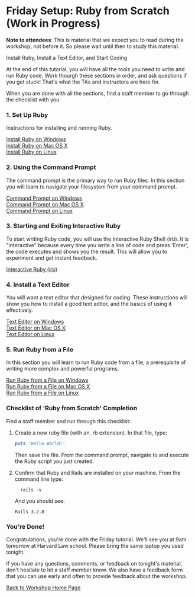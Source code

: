 # Friday Setup: Ruby from Scratch (Work in Progress)


__Note to attendees__: This is material that we expect you to read during
the workshop, not before it.  So please wait until then to study this
material.


Install Ruby, Install a Text Editor, and Start Coding

At the end of this tutorial, you will have all the tools you need to write and run Ruby code. Work thourgh
these sections in order, and ask questions if you get stuck! That's what the TAs and instructors are here for.

When you are done with all the sections, find a staff member to go through the checklist with you.


### 1. Set Up Ruby
Instructions for installing and running Ruby.

[Install Ruby on Windows](/ruby_from_scratch/install/windows)  
[Install Ruby on Mac OS X](/ruby_from_scratch/install/osx)  
[Install Ruby on Linux](/ruby_from_scratch/install/linux)  


### 2. Using the Command Prompt
The command prompt is the primary way to run Ruby files. In this section you will learn to navigate your filesystem
from your command prompt.

[Command Prompt on Windows](/ruby_from_scratch/command_prompt/windows)  
[Command Prompt on Mac OS X](/ruby_from_scratch/command_prompt/osx)  
[Command Prompt on Linux](/ruby_from_scratch/command_prompt/linux)  

### 3. Starting and Exiting Interactive Ruby
To start writing Ruby code, you will use the Interactive Ruby Shell (irb). It is "interactive" because every time you 
write a line of code and press 'Enter', the code executes and shows you the result. This will allow you to experiment
and get instant feedback.

[Interactive Ruby (irb)](/ruby_from_scratch/interactive_ruby/all)  

### 4. Install a Text Editor
You will want a text editor that designed for coding. These instructions will show you how to install a good text 
editor, and the basics of using it effectively.

[Text Editor on Windows](/ruby_from_scratch/text_editor/windows)  
[Text Editor on Mac OS X](/ruby_from_scratch/text_editor/osx)  
[Text Editor on Linux](/ruby_from_scratch/text_editor/linux)  

### 5. Run Ruby from a File
In this section you will learn to run Ruby code from a file, a prerequisite of writing more complex and powerful
programs.

[Run Ruby from a File on Windows](/ruby_from_scratch/run_ruby/windows)  
[Run Ruby from a File on Mac OS X](/ruby_from_scratch/run_ruby/osx)  
[Run Ruby from a File on Linux](/ruby_from_scratch/run_ruby/linux)  


### Checklist of 'Ruby from Scratch' Completion
Find a staff member and run through this checklist:

1. Create a new ruby file (with an .rb extension). In that file, type:

    ``` ruby
    puts 'Hello World!'
    ```
    Then save the file. From the command prompt, navigate to and execute the Ruby script you just created.

2. Confirm that Ruby and Rails are installed on your machine.
   From the command line type:

   ```text
     rails -v
   ```

   And you should see:

   ```text
   Rails 3.2.8
   ```

### You're Done!
Congratulations, you're done with the Friday tutorial. We'll see you at 9am tomorrow at Harvard Law school. Please bring
the same laptop you used tonight.

If you have any questions, comments, or feedback on tonight's material, don't hesitate to let a staff member know. We 
also have a feedback form that you can use early and often to provide feedback about the workshop. 

[Back to Workshop Home Page](/)


